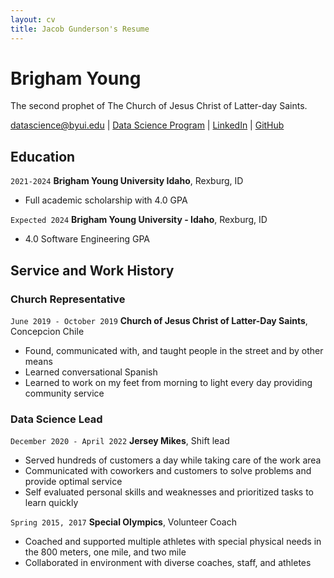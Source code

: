 ```yaml
---
layout: cv
title: Jacob Gunderson's Resume
---
```

# Brigham Young
The second prophet of The Church of Jesus Christ of Latter-day Saints.

<div id="webaddress">
<a href="datascience@byui.edu">datascience@byui.edu</a>
| <a href="https://byuidatascience.github.io/development.html">Data Science Program</a>
| <a href="https://www.linkedin.com/groups/13537407/">LinkedIn</a>
| <a href="https://github.com/byuids-resumes">GitHub</a>
</div>

<!-- https://www.monique.tech/the-art-of-markdown -->

## Education

`2021-2024`
__Brigham Young University Idaho__, Rexburg, ID

- Full academic scholarship with 4.0 GPA

`Expected 2024`
__Brigham Young University - Idaho__, Rexburg, ID

- 4.0 Software Engineering GPA


## Service and Work History

### Church Representative

`June 2019 - October 2019`
__Church of Jesus Christ of Latter-Day Saints__, Concepcion Chile

- Found, communicated with, and taught people in the street and by other means 
- Learned conversational Spanish 
- Learned to work on my feet from morning to light every day providing community service

### Data Science Lead

`December 2020 - April 2022`
__Jersey Mikes__, Shift lead

- Served hundreds of customers a day while taking care of the work area 
- Communicated with coworkers and customers to solve problems and provide optimal service  
- Self evaluated personal skills and weaknesses and prioritized tasks to learn quickly

`Spring 2015, 2017`
__Special Olympics__, Volunteer Coach

- Coached and supported multiple athletes with special physical needs in the 800 meters, one mile, and two mile
- Collaborated in environment with diverse coaches, staff, and athletes 




<!-- ### Footer

Last updated: May 2013 -->


